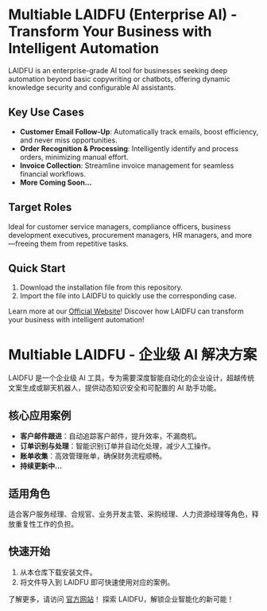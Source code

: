 # Multiable LAIDFU (Enterprise AI) - Transform Your Business with Intelligent Automation

LAIDFU is an enterprise-grade AI tool for businesses seeking deep automation beyond basic copywriting or chatbots, offering dynamic knowledge security and configurable AI assistants.

## Key Use Cases

- **Customer Email Follow-Up**: Automatically track emails, boost efficiency, and never miss opportunities.
- **Order Recognition & Processing**: Intelligently identify and process orders, minimizing manual effort.
- **Invoice Collection**: Streamline invoice management for seamless financial workflows.
- **More Coming Soon...**

## Target Roles

Ideal for customer service managers, compliance officers, business development executives, procurement managers, HR managers, and more—freeing them from repetitive tasks.

## Quick Start

1. Download the installation file from this repository.
2. Import the file into LAIDFU to quickly use the corresponding case.

Learn more at our [Official Website](https://multiable.com/laidfu)!
Discover how LAIDFU can transform your business with intelligent automation!

# Multiable LAIDFU - 企业级 AI 解决方案

LAIDFU 是一个企业级 AI 工具，专为需要深度智能自动化的企业设计，超越传统文案生成或聊天机器人，提供动态知识安全和可配置的 AI 助手功能。

## 核心应用案例

- **客户邮件跟进**：自动追踪客户邮件，提升效率，不漏商机。
- **订单识别与处理**：智能识别订单并自动化处理，减少人工操作。
- **账单收集**：高效管理账单，确保财务流程顺畅。
- **持续更新中...**

## 适用角色

适合客户服务经理、合规官、业务开发主管、采购经理、人力资源经理等角色，释放重复性工作的负担。

## 快速开始

1. 从本仓库下载安装文件。
2. 将文件导入到 LAIDFU 即可快速使用对应的案例。

了解更多，请访问 [官方网站](https://multiable.com/laidfu)！
探索 LAIDFU，解锁企业智能化的新可能！
